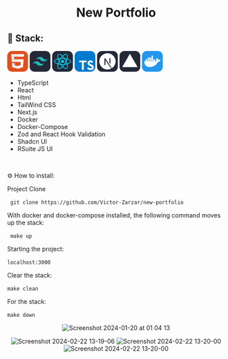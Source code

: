 <h1 align="center" id="header">
 New Portfolio
</h1>

<h2 id="stack">
🤖 Stack:
</h2>
<p>
<img src="https://github.com/tandpfun/skill-icons/blob/main/icons/HTML.svg" width="48" title="Html"> <img src="https://github.com/tandpfun/skill-icons/blob/main/icons/TailwindCSS-Dark.svg" width="48" title="TailWindCss">
<img src="https://github.com/tandpfun/skill-icons/blob/main/icons/React-Dark.svg" width="48" title="React.Js">  <img src="https://github.com/tandpfun/skill-icons/blob/main/icons/TypeScript.svg" width="48" title="TypeScript">
<img src="https://github.com/tandpfun/skill-icons/blob/main/icons/NextJS-Dark.svg" width="48" title="Next.Js">  <img src="https://github.com/tandpfun/skill-icons/blob/main/icons/Vercel-Dark.svg" width="48"  title="Vercel"> 
<img src="https://github.com/tandpfun/skill-icons/blob/main/icons/Docker.svg" width="48" title="Docker">
</p>

- TypeScript
- React
- Html
- TailWind CSS
- Next.js
- Docker
- Docker-Compose
- Zod and React Hook Validation
- Shadcn UI
- RSuite JS UI
  
<br />

⚙️ How to install:

Project Clone

     git clone https://github.com/Victor-Zarzar/new-portfolio

With docker and docker-compose installed, the following command moves up the stack:

     make up

Starting the project:

    localhost:3000

Clear the stack:

    make clean

For the stack:
   
    make down

<p align="center">
  <img src="https://github.com/Victor-Zarzar/new-portfolio/assets/114430780/32944179-afea-42f0-a1eb-9bb0c6b9462a" width="1000" height="500" alt="Screenshot 2024-01-20 at 01 04 13">
</p>

<p align="center">
  <img src="https://github.com/Victor-Zarzar/new-portfolio/assets/114430780/a8962c1a-33d4-48e1-8b1e-ceb2cd0ffcdf" alt="Screenshot 2024-02-22 13-19-06" width="270px" height="450px"> 
  <img src="https://github.com/Victor-Zarzar/new-portfolio/assets/114430780/9a47f745-882c-4a9b-9c71-9edaf09dad9d" alt="Screenshot 2024-02-22 13-20-00" width="270px" height="450px">
  <img src="https://github.com/Victor-Zarzar/new-portfolio/assets/114430780/ad35ea18-03f9-40ff-9eb7-20527e0ea18e" alt="Screenshot 2024-02-22 13-20-00" width="270px" height="450px">
</p>
